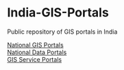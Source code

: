 # India-GIS-Portals
Public repository of GIS portals in India  
  
[National GIS Portals](https://github.com/DraconainDevil/India-GIS-Portals/blob/main/NationalPortals.md)  
[National Data Portals](https://github.com/DraconainDevil/India-GIS-Portals/blob/main/NationalData.md)  
[GIS Service Portals](https://github.com/DraconainDevil/India-GIS-Portals/blob/main/GIS%20Service%20Portals.md)
